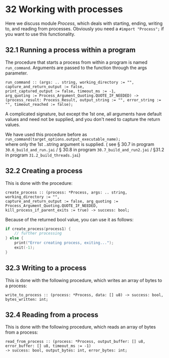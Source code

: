 # 32 Working with processes

Here we discuss module _Process_, which deals with starting, ending, writing to, and reading from processes. Obviously you need a `#import "Process";` if you want to use this functionality.


## 32.1 Running a process within a program
The procedure that starts a process from within a program is named `run_command`. Arguments are passed to the function through the args parameter.

```
run_command :: (args: .. string, working_directory := "", capture_and_return_output := false,  
print_captured_output := false, timeout_ms := -1,  
arg_quoting := Process_Argument_Quoting.QUOTE_IF_NEEDED) ->  
(process_result: Process_Result, output_string := "", error_string := "", timeout_reached := false);
```

A complicated signature, but except the 1st one, all arguments have default values and need not be supplied, and you don't need to capture the return values.

We have used this procedure before as   
`run_command(target_options.output_executable_name);`  
where only the 1st ..string argument is supplied.
( see § 30.7 in program `30.6_build_and_run.jai` / § 30.8 in program `30.7_build_and_run2.jai` / §31.2 in program `31.2_build_threads.jai`) 

## 32.2 Creating a process
This is done with the procedure:  
```
create_process :: (process: *Process, args: .. string, working_directory := "",  
capture_and_return_output := false, arg_quoting := Process_Argument_Quoting.QUOTE_IF_NEEDED,  
kill_process_if_parent_exits := true) -> success: bool;
```

Because of the returned bool value, you can use it as follows:
```c++
if create_process(process1) {
    // further processing
} else {
    print("Error creating process, exiting...");
    exit(-1);
}
```

## 32.3 Writing to a process
This is done with the following procedure, which writes an array of bytes to a process:

```
write_to_process :: (process: *Process, data: [] u8) -> success: bool, bytes_written: int;
```

## 32.4 Reading from a process
This is done with the following procedure, which reads an array of bytes from a process:
  
```
read_from_process :: (process: *Process, output_buffer: [] u8, error_buffer: [] u8, timeout_ms := -1)
-> success: bool, output_bytes: int, error_bytes: int;
```